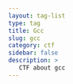 ```yaml
---
layout: tag-list
type: tag
title: Gcc
slug: gcc
category: ctf
sidebar: false
description: >
   CTF about gcc
---
```

